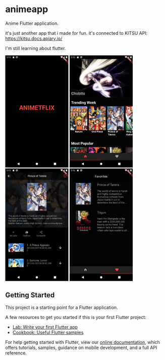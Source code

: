 # animeapp

Anime  Flutter application.

it's just another app that i made for fun. it's connected to KITSU API: https://kitsu.docs.apiary.io/

I'm still learning about flutter.

<div style="display: inline">
<img src="https://github.com/yomergonzalez/anime_app/blob/master/screenshots/img1.png?raw=true" width="200">
<img src="https://github.com/yomergonzalez/anime_app/blob/master/screenshots/img2.png?raw=true" width="200">
<img src="https://github.com/yomergonzalez/anime_app/blob/master/screenshots/img3.png?raw=true" width="200">
<img src="https://github.com/yomergonzalez/anime_app/blob/master/screenshots/img4.png?raw=true" width="200">
</div>




## Getting Started

This project is a starting point for a Flutter application.

A few resources to get you started if this is your first Flutter project:

- [Lab: Write your first Flutter app](https://flutter.dev/docs/get-started/codelab)
- [Cookbook: Useful Flutter samples](https://flutter.dev/docs/cookbook)

For help getting started with Flutter, view our
[online documentation](https://flutter.dev/docs), which offers tutorials,
samples, guidance on mobile development, and a full API reference.
